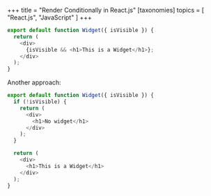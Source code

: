 +++
title = "Render Conditionally in React.js"
[taxonomies]
topics = [ "React.js", "JavaScript" ]
+++

```js
export default function Widget({ isVisible }) {
  return (
    <div>
      {isVisible && <h1>This is a Widget</h1>};
    </div>
  );
}
```

Another approach:

```js
export default function Widget({ isVisible }) {
  if (!isVisible) {
    return (
      <div>
        <h1>No widget</h1>
      </div>
    );
  }

  return (
    <div>
      <h1>This is a Widget</h1>
    </div>
  );
}
```

